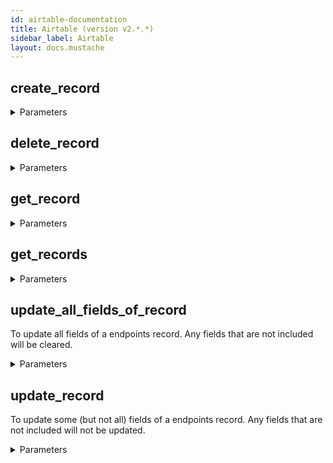 ```yaml
---
id: airtable-documentation
title: Airtable (version v2.*.*)
sidebar_label: Airtable
layout: docs.mustache
---
```


## create_record



<details><summary>Parameters</summary>

#### baseId (required)

The Airtable base ID. This can be found as part of the API documentation URL. Go to https://airtable.com/api and select the base you're interested in, then find the base ID in the resulting URL: https://airtable.com/[baseId]/api/docs.

**Type:** string

#### table (required)

The name of the table being referenced within the base. This table must already exist.

**Type:** string

#### $body

New record to add

**Type:** object

</details>

## delete_record



<details><summary>Parameters</summary>

#### baseId (required)

The Airtable base ID. This can be found as part of the API documentation URL. Go to https://airtable.com/api and select the base you're interested in, then find the base ID in the resulting URL: https://airtable.com/[baseId]/api/docs.

**Type:** string

#### recordId (required)

The record being referenced. Find the record through a get_records call, then find its recordId there.

**Type:** string

#### table (required)

The name of the table being referenced within the base. This table must already exist.

**Type:** string

</details>

## get_record



<details><summary>Parameters</summary>

#### baseId (required)

The Airtable base ID. This can be found as part of the API documentation URL. Go to https://airtable.com/api and select the base you're interested in, then find the base ID in the resulting URL: https://airtable.com/[baseId]/api/docs.

**Type:** string

#### recordId (required)

The record being referenced. Find the record through a get_records call, then find its recordId there.

**Type:** string

#### table (required)

The name of the table being referenced within the base. This table must already exist.

**Type:** string

</details>

## get_records



<details><summary>Parameters</summary>

#### baseId (required)

The Airtable base ID. This can be found as part of the API documentation URL. Go to https://airtable.com/api and select the base you're interested in, then find the base ID in the resulting URL: https://airtable.com/[baseId]/api/docs.

**Type:** string

#### table (required)

The name of the table being referenced within the base. This table must already exist.

**Type:** string

#### cellFormat

The format that should be used for cell values. Supported values are: "json": cells will be formatted as JSON, depending on the field type. "string": cells will be formatted as user-facing strings, regardless of the field type. Note: You should not rely on the format of these strings, as it is subject to change. The default is "json".

**Type:** string

#### filterByFormula

**Type:** string

#### maxRecords

The maximum total number of records that will be returned in your requests. If this value is larger than pageSize (which is 100 by default), you may have to load multiple pages to reach this total.

**Type:** integer

#### sort

**Type:** array

#### timeZone

The time zone that should be used to format dates when using "string" as the cellFormat. This parameter is required when using "string" as the cellFormat.

**Type:** string

#### userLocale

The user locale that should be used to format dates when using "string" as the cellFormat. This parameter is required when using "string" as the cellFormat.

**Type:** string

#### view

The name or ID of a view in the endpoints table. If set, only the records in that view will be returned. The records will be sorted according to the order of the view.

**Type:** string

</details>

## update_all_fields_of_record

To update all fields of a endpoints record. Any fields that are not included will be cleared.

<details><summary>Parameters</summary>

#### baseId (required)

The Airtable base ID. This can be found as part of the API documentation URL. Go to https://airtable.com/api and select the base you're interested in, then find the base ID in the resulting URL: https://airtable.com/[baseId]/api/docs.

**Type:** string

#### recordId (required)

The record being referenced. Find the record through a get_records call, then find its recordId there.

**Type:** string

#### table (required)

The name of the table being referenced within the base. This table must already exist.

**Type:** string

#### $body

Record to update

**Type:** object

</details>

## update_record

To update some (but not all) fields of a endpoints record. Any fields that are not included will not be updated.

<details><summary>Parameters</summary>

#### baseId (required)

The Airtable base ID. This can be found as part of the API documentation URL. Go to https://airtable.com/api and select the base you're interested in, then find the base ID in the resulting URL: https://airtable.com/[baseId]/api/docs.

**Type:** string

#### recordId (required)

The record being referenced. Find the record through a get_records call, then find its recordId there.

**Type:** string

#### table (required)

The name of the table being referenced within the base. This table must already exist.

**Type:** string

#### $body

Record to update

**Type:** object

</details>

